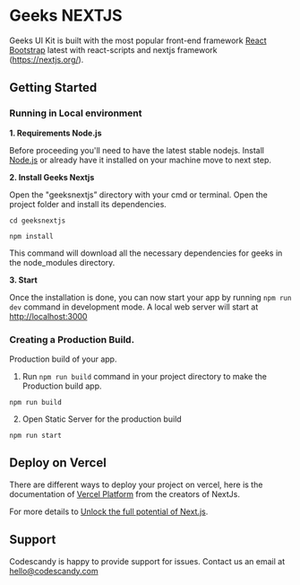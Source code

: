 # Geeks NEXTJS

Geeks UI Kit is built with the most popular front-end framework [React Bootstrap](https://react-bootstrap.github.io/) latest with react-scripts and nextjs framework (https://nextjs.org/).

## Getting Started

### Running in Local environment
**1. Requirements Node.js**

Before proceeding you'll need to have the latest stable nodejs. Install [Node.js](https://nodejs.org/en/download/) or already have it installed on your machine move to next step.

**2. Install Geeks Nextjs**

Open the "geeksnextjs” directory with your cmd or terminal. Open the project folder and install its dependencies.

```
cd geeksnextjs 
```
```
npm install 
```
This command will download all the necessary dependencies for geeks in the node_modules directory.

**3. Start**

Once the installation is done, you can now start your app by running `npm run dev` command in development mode. A local web server will start at [http://localhost:3000](http://localhost:3000)


### Creating a Production Build.

Production build of your app.

1. Run `npm run build` command in your project directory to make the Production build app.
```
npm run build
```
2. Open Static Server for the production build
```
npm run start
```

## Deploy on Vercel

There are different ways to deploy your project on vercel, here is the documentation of [Vercel Platform](https://vercel.com/docs/concepts/deployments/overview) from the creators of NextJs.

For more details to [Unlock the full potential of Next.js](https://vercel.com/solutions/nextjs).

## Support

Codescandy is happy to provide support for issues. Contact us an email at hello@codescandy.com
